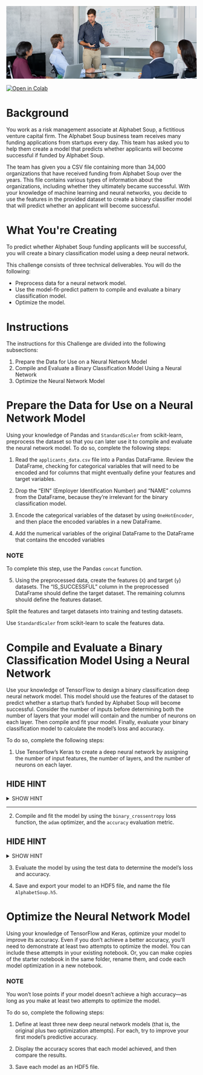 ![](image-13-cha.png)

[![Open in Colab](https://colab.research.google.com/assets/colab-badge.svg)](https://colab.research.google.com/drive/1chmyiVIMALfoYm4dGUOAj1Iq8q1c0IYa)

# Background
You work as a risk management associate at Alphabet Soup, a fictitious venture capital firm. The Alphabet Soup business team receives many funding applications from startups every day. This team has asked you to help them create a model that predicts whether applicants will become successful if funded by Alphabet Soup.

The team has given you a CSV file containing more than 34,000 organizations that have received funding from Alphabet Soup over the years. This file contains various types of information about the organizations, including whether they ultimately became successful. With your knowledge of machine learning and neural networks, you decide to use the features in the provided dataset to create a binary classifier model that will predict whether an applicant will become successful.

#  What You're Creating
To predict whether Alphabet Soup funding applicants will be successful, you will create a binary classification model using a deep neural network.

This challenge consists of three technical deliverables. You will do the following:
* Preprocess data for a neural network model.
* Use the model-fit-predict pattern to compile and evaluate a binary classification model.
* Optimize the model.

# Instructions
The instructions for this Challenge are divided into the following subsections:
1. Prepare the Data for Use on a Neural Network Model
2. Compile and Evaluate a Binary Classification Model Using a Neural Network
3. Optimize the Neural Network Model

# Prepare the Data for Use on a Neural Network Model
Using your knowledge of Pandas and `StandardScaler` from scikit-learn, preprocess the dataset so that you can later use it to compile and evaluate the neural network model. To do so, complete the following steps:

1. Read the `applicants_data.csv` file into a Pandas DataFrame. Review the DataFrame, checking for categorical variables that will need to be encoded and for columns that might eventually define your features and target variables.

2. Drop the “EIN” (Employer Identification Number) and “NAME” columns from the DataFrame, because they’re irrelevant for the binary classification model.

3. Encode the categorical variables of the dataset by using `OneHotEncoder`, and then place the encoded variables in a new DataFrame.

4. Add the numerical variables of the original DataFrame to the DataFrame that contains the encoded variables

### NOTE
To complete this step, use the Pandas `concat` function.

5. Using the preprocessed data, create the features (`X`) and target (`y`) datasets. The “IS_SUCCESSFUL” column in the preprocessed DataFrame should define the target dataset. The remaining columns should define the features dataset.

Split the features and target datasets into training and testing datasets.

Use `StandardScaler` from scikit-learn to scale the features data.

# Compile and Evaluate a Binary Classification Model Using a Neural Network
Use your knowledge of TensorFlow to design a binary classification deep neural network model. This model should use the features of the dataset to predict whether a startup that’s funded by Alphabet Soup will become successful. Consider the number of inputs before determining both the number of layers that your model will contain and the number of neurons on each layer. Then compile and fit your model. Finally, evaluate your binary classification model to calculate the model’s loss and accuracy.

To do so, complete the following steps:

1. Use Tensorflow’s Keras to create a deep neural network by assigning the number of input features, the number of layers, and the number of neurons on each layer.

## HIDE HINT

<details><summary>SHOW HINT</summary>
<p>

#### 

```python
You can start with a two-layer deep neural network model that uses the `relu` activation function for both layers.
```

</p>
</details>

---

2. Compile and fit the model by using the `binary_crossentropy` loss function, the `adam` optimizer, and the `accuracy` evaluation metric.

## HIDE HINT

<details><summary>SHOW HINT</summary>
<p>
When fitting the model, start with a small number of epochs, such as 20, 50, or 100.

</p>
</details>


3. Evaluate the model by using the test data to determine the model’s loss and accuracy.

4. Save and export your model to an HDF5 file, and name the file `AlphabetSoup.h5`.

# Optimize the Neural Network Model
Using your knowledge of TensorFlow and Keras, optimize your model to improve its accuracy. Even if you don’t achieve a better accuracy, you'll need to demonstrate at least two attempts to optimize the model. You can include these attempts in your existing notebook. Or, you can make copies of the starter notebook in the same folder, rename them, and code each model optimization in a new notebook.

### NOTE
You won’t lose points if your model doesn’t achieve a high accuracy—as long as you make at least two attempts to optimize the model.

To do so, complete the following steps:
1. Define at least three new deep neural network models (that is, the original plus two optimization attempts). For each, try to improve your first model’s predictive accuracy.

2. Display the accuracy scores that each model achieved, and then compare the results.

3. Save each model as an HDF5 file.